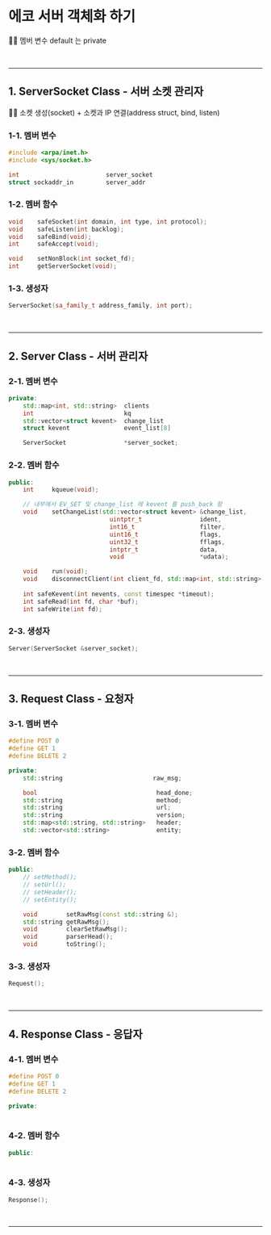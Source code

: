 # 에코 서버 객체화 하기

☝🏻 멤버 변수 default 는 private

<br>

***

## 1. ServerSocket Class - 서버 소켓 관리자
☝🏻 소켓 생성(socket) + 소켓과 IP 연결(address struct, bind, listen)

### 1-1. 멤버 변수
``` C++
#include <arpa/inet.h>
#include <sys/socket.h>

int                        server_socket
struct sockaddr_in         server_addr
```

### 1-2. 멤버 함수
``` C++
void    safeSocket(int domain, int type, int protocol);
void    safeListen(int backlog);
void    safeBind(void);
int     safeAccept(void);

void    setNonBlock(int socket_fd);
int     getServerSocket(void);
```

### 1-3. 생성자
``` C++
ServerSocket(sa_family_t address_family, int port);
```

<br>

*** 

## 2. Server Class - 서버 관리자

### 2-1. 멤버 변수
```C++
private:
    std::map<int, std::string>  clients
    int 					    kq
    std::vector<struct kevent>  change_list
    struct kevent 				event_list[8]

    ServerSocket                *server_socket;
```

### 2-2. 멤버 함수
```C++
public:
    int		kqueue(void);

    // 내부에서 EV_SET 및 change_list 에 kevent 를 push_back 함
    void	setChangeList(std::vector<struct kevent> &change_list, 
                            uintptr_t                ident,
                            int16_t                  filter,
                            uint16_t                 flags,
                            uint32_t                 fflags,
                            intptr_t                 data,
                            void                     *udata);

    void    run(void);
    void    disconnectClient(int client_fd, std::map<int, std::string> &clients);
    
    int safeKevent(int nevents, const timespec *timeout);
    int safeRead(int fd, char *buf);
    int safeWrite(int fd);

```

### 2-3. 생성자
``` C++
Server(ServerSocket &server_socket);

```

<br>

***

## 3. Request Class - 요청자

### 3-1. 멤버 변수

```c++
#define POST 0
#define GET 1
#define DELETE 2

private:
    std::string							raw_msg;

	bool                                 head_done;
	std::string                          method;
	std::string                          url;
	std::string                          version;
	std::map<std::string, std::string>   header;
	std::vector<std::string> 		     entity;
```


### 3-2. 멤버 함수

```c++
public:
    // setMethod();
    // setUrl();
    // setHeader();
    // setEntity();

	void        setRawMsg(const std::string &);
	std::string getRawMsg();
	void        clearSetRawMsg();
    void        parserHead();
    void        toString();
```

### 3-3. 생성자
```c++
Request();
```



<br>

***

## 4. Response Class - 응답자

### 4-1. 멤버 변수

```c++
#define POST 0
#define GET 1
#define DELETE 2

private:
    
```


### 4-2. 멤버 함수

```c++
public:
    
```

### 4-3. 생성자
```c++
Response();
```



<br>

***

